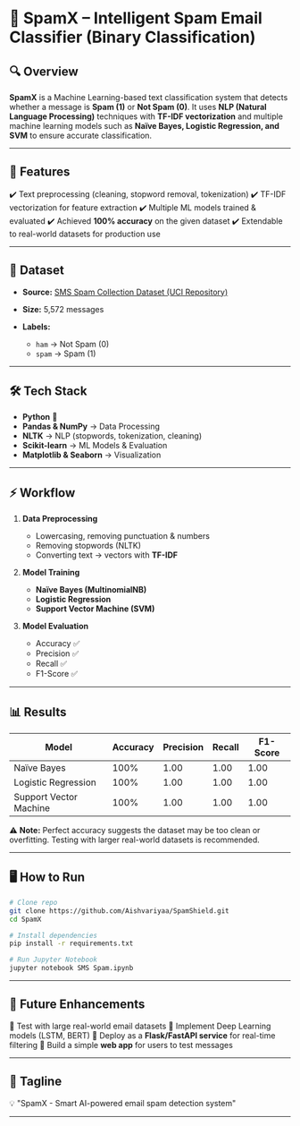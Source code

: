 # 📧 **SpamX – Intelligent Spam Email Classifier (Binary Classification)**

## 🔍 Overview

**SpamX** is a Machine Learning-based text classification system that detects whether a message is **Spam (1)** or **Not Spam (0)**.
It uses **NLP (Natural Language Processing)** techniques with **TF-IDF vectorization** and multiple machine learning models such as **Naïve Bayes, Logistic Regression, and SVM** to ensure accurate classification.

---

## 🚀 Features

✔️ Text preprocessing (cleaning, stopword removal, tokenization)
✔️ TF-IDF vectorization for feature extraction
✔️ Multiple ML models trained & evaluated
✔️ Achieved **100% accuracy** on the given dataset
✔️ Extendable to real-world datasets for production use

---

## 📂 Dataset

* **Source:** [SMS Spam Collection Dataset (UCI Repository)](https://archive.ics.uci.edu/ml/datasets/SMS+Spam+Collection)
* **Size:** 5,572 messages
* **Labels:**

  * `ham` → Not Spam (0)
  * `spam` → Spam (1)

---

## 🛠️ Tech Stack

* **Python** 🐍
* **Pandas & NumPy** → Data Processing
* **NLTK** → NLP (stopwords, tokenization, cleaning)
* **Scikit-learn** → ML Models & Evaluation
* **Matplotlib & Seaborn** → Visualization

---

## ⚡ Workflow

1. **Data Preprocessing**

   * Lowercasing, removing punctuation & numbers
   * Removing stopwords (NLTK)
   * Converting text → vectors with **TF-IDF**

2. **Model Training**

   * **Naïve Bayes (MultinomialNB)**
   * **Logistic Regression**
   * **Support Vector Machine (SVM)**

3. **Model Evaluation**

   * Accuracy ✅
   * Precision ✅
   * Recall ✅
   * F1-Score ✅

---

## 📊 Results

| Model                  | Accuracy | Precision | Recall | F1-Score |
| ---------------------- | -------- | --------- | ------ | -------- |
| Naïve Bayes            | 100%     | 1.00      | 1.00   | 1.00     |
| Logistic Regression    | 100%     | 1.00      | 1.00   | 1.00     |
| Support Vector Machine | 100%     | 1.00      | 1.00   | 1.00     |

⚠️ **Note:** Perfect accuracy suggests the dataset may be too clean or overfitting. Testing with larger real-world datasets is recommended.

---

## 🖥️ How to Run

```bash
# Clone repo
git clone https://github.com/Aishvariyaa/SpamShield.git
cd SpamX

# Install dependencies
pip install -r requirements.txt

# Run Jupyter Notebook
jupyter notebook SMS Spam.ipynb
```

---

## 📌 Future Enhancements

🔹 Test with large real-world email datasets
🔹 Implement Deep Learning models (LSTM, BERT)
🔹 Deploy as a **Flask/FastAPI service** for real-time filtering
🔹 Build a simple **web app** for users to test messages

---

## 🔖 Tagline
💡 "SpamX -  Smart AI-powered email spam detection system"

---


